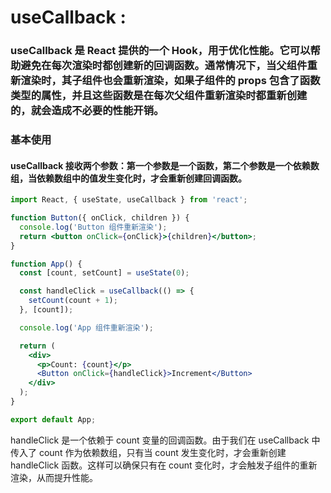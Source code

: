 # useCallback  : 


### useCallback 是 React 提供的一个 Hook，用于优化性能。它可以帮助避免在每次渲染时都创建新的回调函数。通常情况下，当父组件重新渲染时，其子组件也会重新渲染，如果子组件的 props 包含了函数类型的属性，并且这些函数是在每次父组件重新渲染时都重新创建的，就会造成不必要的性能开销。
### 基本使用 
#### useCallback 接收两个参数：第一个参数是一个函数，第二个参数是一个依赖数组，当依赖数组中的值发生变化时，才会重新创建回调函数。


```jsx
import React, { useState, useCallback } from 'react';

function Button({ onClick, children }) {
  console.log('Button 组件重新渲染');
  return <button onClick={onClick}>{children}</button>;
}

function App() {
  const [count, setCount] = useState(0);

  const handleClick = useCallback(() => {
    setCount(count + 1);
  }, [count]);

  console.log('App 组件重新渲染');

  return (
    <div>
      <p>Count: {count}</p>
      <Button onClick={handleClick}>Increment</Button>
    </div>
  );
}

export default App;

```
handleClick 是一个依赖于 count 变量的回调函数。由于我们在 useCallback 中传入了 count 作为依赖数组，只有当 count 发生变化时，才会重新创建 handleClick 函数。这样可以确保只有在 count 变化时，才会触发子组件的重新渲染，从而提升性能。
